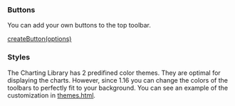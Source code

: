 ### Buttons

You can add your own buttons to the top toolbar.

[createButton(options)](Widget-Methods#createbuttonoptions)

### Styles

The Charting Library has 2 predifined color themes. They are optimal for displaying the charts. However, since 1.16 you can change the colors of the toolbars to perfectly fit to your background. You can see an example of the customization in [themes.html](https://github.com/Abolfazl2647/Charts/blob/main/Widget-Methods.md).
